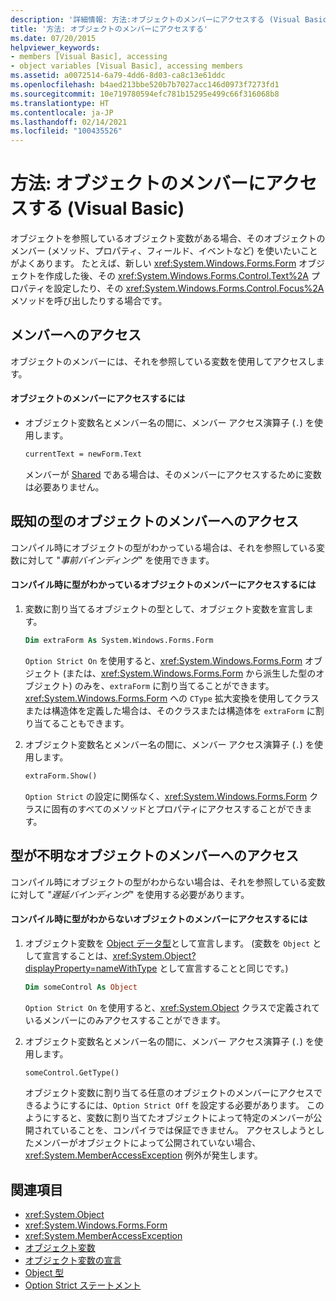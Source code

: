 ```yaml
---
description: '詳細情報: 方法:オブジェクトのメンバーにアクセスする (Visual Basic)'
title: '方法: オブジェクトのメンバーにアクセスする'
ms.date: 07/20/2015
helpviewer_keywords:
- members [Visual Basic], accessing
- object variables [Visual Basic], accessing members
ms.assetid: a0072514-6a79-4dd6-8d03-ca8c13e61ddc
ms.openlocfilehash: b4aed213bbe520b7b7027acc146d0973f7273fd1
ms.sourcegitcommit: 10e719780594efc781b15295e499c66f316068b8
ms.translationtype: HT
ms.contentlocale: ja-JP
ms.lasthandoff: 02/14/2021
ms.locfileid: "100435526"
---
```

# <a name="how-to-access-members-of-an-object-visual-basic"></a>方法: オブジェクトのメンバーにアクセスする (Visual Basic)

オブジェクトを参照しているオブジェクト変数がある場合、そのオブジェクトのメンバー (メソッド、プロパティ、フィールド、イベントなど) を使いたいことがよくあります。 たとえば、新しい <xref:System.Windows.Forms.Form> オブジェクトを作成した後、その <xref:System.Windows.Forms.Control.Text%2A> プロパティを設定したり、その <xref:System.Windows.Forms.Control.Focus%2A> メソッドを呼び出したりする場合です。

## <a name="accessing-members"></a>メンバーへのアクセス

オブジェクトのメンバーには、それを参照している変数を使用してアクセスします。

#### <a name="to-access-members-of-an-object"></a>オブジェクトのメンバーにアクセスするには

- オブジェクト変数名とメンバー名の間に、メンバー アクセス演算子 (`.`) を使用します。

    ```vb
    currentText = newForm.Text
    ```

    メンバーが [Shared](../../../language-reference/modifiers/shared.md) である場合は、そのメンバーにアクセスするために変数は必要ありません。

## <a name="accessing-members-of-an-object-of-known-type"></a>既知の型のオブジェクトのメンバーへのアクセス

コンパイル時にオブジェクトの型がわかっている場合は、それを参照している変数に対して "*事前バインディング*" を使用できます。

#### <a name="to-access-members-of-an-object-for-which-you-know-the-type-at-compile-time"></a>コンパイル時に型がわかっているオブジェクトのメンバーにアクセスするには

1. 変数に割り当てるオブジェクトの型として、オブジェクト変数を宣言します。

    ```vb
    Dim extraForm As System.Windows.Forms.Form
    ```

    `Option Strict On` を使用すると、<xref:System.Windows.Forms.Form> オブジェクト (または、<xref:System.Windows.Forms.Form> から派生した型のオブジェクト) のみを、`extraForm` に割り当てることができます。 <xref:System.Windows.Forms.Form> への `CType` 拡大変換を使用してクラスまたは構造体を定義した場合は、そのクラスまたは構造体を `extraForm` に割り当てることもできます。

2. オブジェクト変数名とメンバー名の間に、メンバー アクセス演算子 (`.`) を使用します。

    ```vb
    extraForm.Show()
    ```

    `Option Strict` の設定に関係なく、<xref:System.Windows.Forms.Form> クラスに固有のすべてのメソッドとプロパティにアクセスすることができます。

## <a name="accessing-members-of-an-object-of-unknown-type"></a>型が不明なオブジェクトのメンバーへのアクセス

コンパイル時にオブジェクトの型がわからない場合は、それを参照している変数に対して "*遅延バインディング*" を使用する必要があります。

#### <a name="to-access-members-of-an-object-for-which-you-do-not-know-the-type-at-compile-time"></a>コンパイル時に型がわからないオブジェクトのメンバーにアクセスするには

1. オブジェクト変数を [Object データ型](../../../language-reference/data-types/object-data-type.md)として宣言します。 (変数を `Object` として宣言することは、<xref:System.Object?displayProperty=nameWithType> として宣言することと同じです。)

    ```vb
    Dim someControl As Object
    ```

    `Option Strict On` を使用すると、<xref:System.Object> クラスで定義されているメンバーにのみアクセスすることができます。

2. オブジェクト変数名とメンバー名の間に、メンバー アクセス演算子 (`.`) を使用します。

    ```vb
    someControl.GetType()
    ```

    オブジェクト変数に割り当てる任意のオブジェクトのメンバーにアクセスできるようにするには、`Option Strict Off` を設定する必要があります。 このようにすると、変数に割り当てたオブジェクトによって特定のメンバーが公開されていることを、コンパイラでは保証できません。 アクセスしようとしたメンバーがオブジェクトによって公開されていない場合、<xref:System.MemberAccessException> 例外が発生します。

## <a name="see-also"></a>関連項目

- <xref:System.Object>
- <xref:System.Windows.Forms.Form>
- <xref:System.MemberAccessException>
- [オブジェクト変数](object-variables.md)
- [オブジェクト変数の宣言](object-variable-declaration.md)
- [Object 型](../../../language-reference/data-types/object-data-type.md)
- [Option Strict ステートメント](../../../language-reference/statements/option-strict-statement.md)
